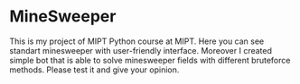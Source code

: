 MineSweeper
===========

This is my project of MIPT Python course at MIPT. Here you can see standart minesweeper with 
user-friendly interface. Moreover I created simple bot that is able to solve minesweeper fields with different
bruteforce methods. Please test it and give your opinion.
